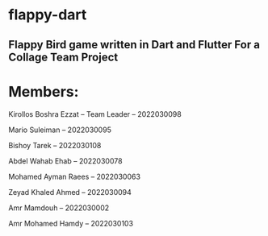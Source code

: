 # flappy-dart
## Flappy Bird game written in Dart and Flutter For a Collage Team Project
# Members:
Kirollos Boshra Ezzat – Team Leader – 2022030098

Mario Suleiman – 2022030095

Bishoy Tarek – 2022030108

Abdel Wahab Ehab – 2022030078

Mohamed Ayman Raees – 2022030063

Zeyad Khaled Ahmed – 2022030094

Amr Mamdouh – 2022030002

Amr Mohamed Hamdy – 2022030103
